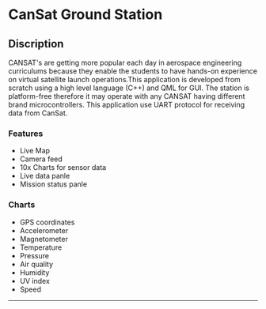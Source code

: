 # CanSat Ground Station
## Discription
CANSAT's are getting more popular each day in aerospace engineering curriculums because they enable the students to have hands-on experience on virtual satellite launch operations.This application is developed from scratch using a high level language (C++) and QML for GUI.
The station is platform-free therefore it may operate with any CANSAT having different brand microcontrollers.
This application use UART protocol for receiving data from CanSat.

### Features
- Live Map
- Camera feed
- 10x Charts for sensor data
- Live data panle
- Mission status panle

### Charts
- GPS coordinates
- Accelerometer 
- Magnetometer
- Temperature
- Pressure
- Air quality
- Humidity
- UV index
- Speed

---
